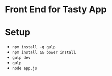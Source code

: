 # Front End for Tasty App

# Setup

* `npm install -g gulp`
* `npm install && bower install`
* `gulp dev`
* `gulp`
* `node app.js`
